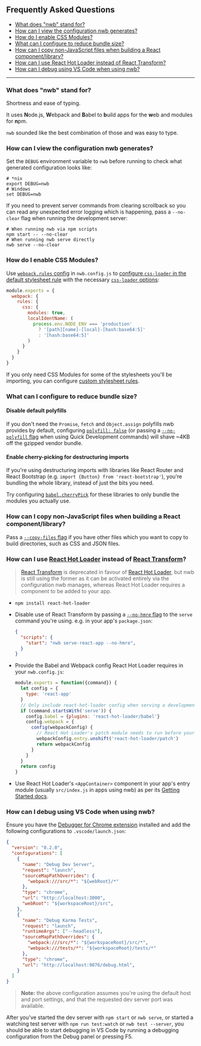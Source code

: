 ## Frequently Asked Questions

- [What does "nwb" stand for?](#what-does-nwb-stand-for)
- [How can I view the configuration nwb generates?](#how-can-i-view-the-configuration-nwb-generates)
- [How do I enable CSS Modules?](#how-do-i-enable-css-modules)
- [What can I configure to reduce bundle size?](#what-can-i-configure-to-reduce-bundle-size)
- [How can I copy non-JavaScript files when building a React component/library?](#how-can-i-copy-non-javascript-files-when-building-a-react-componentlibrary)
- [How can I use React Hot Loader instead of React Transform?](#how-can-i-use-react-hot-loader-instead-of-react-transform)
- [How can I debug using VS Code when using nwb?](#how-can-i-debug-using-vs-code-when-using-nwb)

---

### What does "nwb" stand for?

Shortness and ease of typing.

It uses **N**ode.js, **W**ebpack and **B**abel to **b**uild apps for the **w**eb and modules for **n**pm.

`nwb` sounded like the best combination of those and was easy to type.

### How can I view the configuration nwb generates?

Set the `DEBUG` environment variable to `nwb` before running to check what generated configuration looks like:

```
# *nix
export DEBUG=nwb
# Windows
set DEBUG=nwb
```

If you need to prevent server commands from clearing scrollback so you can read any unexpected error logging which is happening, pass a `--no-clear` flag when running the development server:

```
# When running nwb via npm scripts
npm start -- --no-clear
# When running nwb serve directly
nwb serve --no-clear
```

### How do I enable CSS Modules?

Use [`webpack.rules` config](/docs/Configuration.md#rules-object) in `nwb.config.js` to [configure `css-loader` in the default stylesheet rule](/docs/Stylesheets.md#default-stylesheet-rules) with the necessary [`css-loader` options](https://github.com/webpack-contrib/css-loader#options):

```js
module.exports = {
  webpack: {
    rules: {
      css: {
        modules: true,
        localIdentName: (
          process.env.NODE_ENV === 'production'
            ? '[path][name]-[local]-[hash:base64:5]'
            : '[hash:base64:5]'
        )
      }
    }
  }
}
```

If you only need CSS Modules for some of the stylesheets you'll be importing, you can configure [custom stylesheet rules](/docs/Stylesheets.md#custom-stylesheet-rules).

### What can I configure to reduce bundle size?

#### Disable default polyfills

If you don't need the `Promise`, `fetch` and `Object.assign` polyfills nwb provides by default, configuring [`polyfill: false`](/docs/Configuration.md#polyfill-boolean) (or passing a [`--no-polyfill` flag](/docs/guides/QuickDevelopment.md#options-for-run-and-build-commands) when using Quick Development commands) will shave ~4KB off the gzipped vendor bundle.

#### Enable cherry-picking for destructuring imports

If you're using destructuring imports with libraries like React Router and React Bootstrap (e.g. `import {Button} from 'react-bootstrap'`), you're bundling the whole library, instead of just the bits you need.

Try configuring [`babel.cherryPick`](/docs/Configuration.md#cherrypick-string--arraystring) for these libraries to only bundle the modules you actually use.

### How can I copy non-JavaScript files when building a React component/library?

Pass a [`--copy-files` flag](/docs/guides/ReactComponent.md#--copy-files) if you have other files which you want to copy to build directories, such as CSS and JSON files.

### How can I use [React Hot Loader](https://github.com/gaearon/react-hot-loader) instead of [React Transform](https://github.com/gaearon/babel-plugin-react-transform)?

> [React Transform](https://github.com/gaearon/babel-plugin-react-transform) is deprecated in favour of [React Hot Loader](https://github.com/gaearon/react-hot-loader), but nwb is still using the former as it can be activated entirely via the configuration nwb manages, whereas React Hot Loader requires a component to be added to your app.

- `npm install react-hot-loader`
- Disable use of React Transform by passing a [`--no-hmre` flag](https://github.com/insin/nwb/blob/master/docs/Commands.md#nwb-serve) to the `serve` command you're using. e.g. in your app's `package.json`:

  ```json
  {
    "scripts": {
      "start": "nwb serve-react-app --no-hmre",
    }
  }
  ```
- Provide the Babel and Webpack config React Hot Loader requires in your `nwb.config.js`:

  ```js
  module.exports = function({command}) {
    let config = {
      type: 'react-app'
    }
    // Only include react-hot-loader config when serving a development build
    if (command.startsWith('serve')) {
      config.babel = {plugins: 'react-hot-loader/babel'}
      config.webpack = {
        config(webpackConfig) {
          // React Hot Loader's patch module needs to run before your app
          webpackConfig.entry.unshift('react-hot-loader/patch')
          return webpackConfig
        }
      }
    }
    return config
  }
  ```
- Use React Hot Loader's `<AppContainer>` component in your app's entry module (usually `src/index.js` in apps using nwb) as per its [Getting Started docs](https://github.com/gaearon/react-hot-loader#getting-started).

### How can I debug using VS Code when using nwb?

Ensure you have the [Debugger for Chrome extension](https://marketplace.visualstudio.com/items?itemName=msjsdiag.debugger-for-chrome) installed and add the following configurations to `.vscode/launch.json`:

```json
{
  "version": "0.2.0",
  "configurations": [
    {
      "name": "Debug Dev Server",
      "request": "launch",
      "sourceMapPathOverrides": {
        "webpack:///src/*": "${webRoot}/*"
      },
      "type": "chrome",
      "url": "http://localhost:3000",
      "webRoot": "${workspaceRoot}/src",
    },
    {
      "name": "Debug Karma Tests",
      "request": "launch",
      "runtimeArgs": ["--headless"],
      "sourceMapPathOverrides": {
        "webpack:///src/*": "${workspaceRoot}/src/*",
        "webpack:///tests/*": "${workspaceRoot}/tests/*"
      },
      "type": "chrome",
      "url": "http://localhost:9876/debug.html",
    }
  ]
}
```

> **Note:** the above configuration assumes you're using the default host and port settings, and that the requested dev server port was available.

After you've started the dev server with `npm start` or `nwb serve`, or started a watching test server with `npm run test:watch` or `nwb test --server`, you should be able to start debugging in VS Code by running a debugging configuration from the Debug panel or pressing F5.
